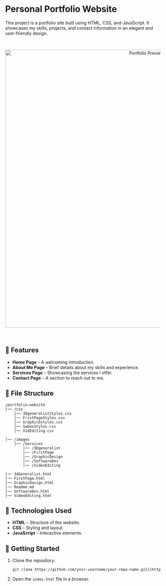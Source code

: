 # Personal Portfolio Website
This project is a portfolio site built using HTML, CSS, and JavaScript. It showcases my skills, projects, and contact information in an elegant and user-friendly design.

<br>
<p align="center">
  <img src="ezgif-70aec4a62e5169.gif" width="900" alt="Portfolio Preview">
</p>
<br>

## 📌 Features

- **Home Page** – A welcoming introduction.  
- **About Me Page** – Brief details about my skills and experience.  
- **Services Page** – Showcasing the services I offer.  
- **Contact Page** – A section to reach out to me.

  
## 📁 File Structure

```
/portfolio-website
│── /css
    │── 3DgeneralistStyles.css
    │── FristPageStyles.css
    │── GraphicDstyles.css
    │── SwDevStyles.css
    │── VidEditing.css

│── /images
    │── /Services
        │── /3Dgeneralist
        │── /FirstPage
        │── /GraphicDesign
        │── /SoftwareDev
        │── /VideoEditing

│── 3dGeneralist.html   
│── FirstPage.html   
│── GraphicDesign.html 
│── Readme.md  
│── SoftwareDev.html  
│── VideoEditing.html  
```




## 🎨 Technologies Used

- **HTML** – Structure of the website.  
- **CSS** – Styling and layout.  
- **JavaScript** – Interactive elements.  


## 🚀 Getting Started

1. Clone the repository:  
   ```sh
   git clone https://github.com/your-username/your-repo-name.git](https://github.com/CaeseR112/Personal_Portfolio_Website.git
   ```
2. Open the `index.html` file in a browser.  
